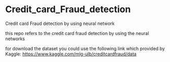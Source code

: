 # Credit_card_Fraud_detection
Credit card Fraud detection by using neural network

this repo refers to the credit card fraud detection by using the neural networks 

for download the dataset you could use the following link which provided by Kaggle: https://www.kaggle.com/mlg-ulb/creditcardfraud/data 
